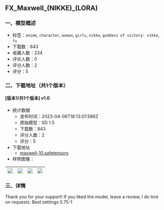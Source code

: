 ## FX_Maxwell_(NIKKE)_(LORA)
### 一、模型概述

- 标签：`anime`, `character`, `woman`, `girls`, `nikke`, `goddess of victory: nikke`, `fx`
- 下载数：843
- 收藏人数：234
- 评论人数：0
- 评分人数：2
- 评分：5

### 二、下载地址（共1个版本）

#### [版本1/共1个版本] v1.0

- 统计数据
  - 发布时间：2023-04-06T18:13:07.586Z
  - 原始模型：SD 1.5
  - 下载数：843
  - 评分人数：2
  - 评分：5
- 下载地址
  - [maxwell-10.safetensors](https://civitai.com/api/download/models/38380)
- 样例图像：

| <img src="https://image.civitai.com/xG1nkqKTMzGDvpLrqFT7WA/e13d28a1-963e-4036-5dde-20dafca26a00/width=450/424143.jpeg" /> | <img src="https://image.civitai.com/xG1nkqKTMzGDvpLrqFT7WA/ab6d110c-e210-4f1b-e977-b529af000f00/width=450/424141.jpeg" /> | <img src="https://image.civitai.com/xG1nkqKTMzGDvpLrqFT7WA/9a984536-1dd6-4f1a-22be-9a884a0cbd00/width=450/424142.jpeg" /> | <img src="https://image.civitai.com/xG1nkqKTMzGDvpLrqFT7WA/3bb1f866-dacc-4607-edbf-8ff2168efb00/width=450/424145.jpeg" /> |
| ---- | ---- | ---- | ---- |


### 三、详情
<p>Thank you for your support! If you liked the model, leave a review, I do lore on requests. Best settings 0.75-1</p>